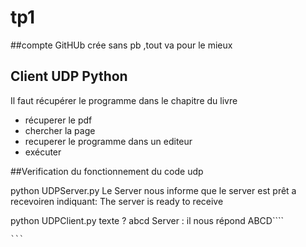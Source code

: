 # tp1
##compte GitHUb
crée sans pb ,tout va pour le mieux

## Client UDP Python 

Il faut récupérer le programme dans le chapitre du livre 

- récuperer le pdf 
- chercher la page 
- recuperer le programme dans un editeur 
- exécuter 

##Verification du fonctionnement du code udp

python UDPServer.py 
Le Server nous informe que le server est prêt a recevoiren indiquant: The server is ready to receive

python UDPClient.py
texte ? abcd 
 Server : il nous répond ABCD````
 
 ````
 ```
 
